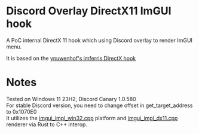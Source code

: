 # Discord Overlay DirectX11 ImGUI hook
A PoC internal DirectX 11 hook which using Discord overlay to render ImGUI menu. 

It is based on the [ynuwenhof's imferris DirectX hook](https://github.com/ynuwenhof/imferris)

# Notes
Tested on Windows 11 23H2, Discord Canary 1.0.580<br/>
For stable Discord version, you need to change offset in get_target_address to 0x1070E0<br/>
It utilizes the [imgui_impl_win32.cpp](https://github.com/ocornut/imgui/blob/master/backends/imgui_impl_win32.cpp) platform and [imgui_impl_dx11.cpp](https://github.com/ocornut/imgui/blob/master/backends/imgui_impl_dx11.cpp) renderer via Rust to C++ interop.